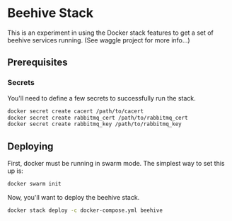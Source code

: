 # Beehive Stack

This is an experiment in using the Docker stack features to get a set of
beehive services running. (See waggle project for more info...)

## Prerequisites

### Secrets

You'll need to define a few secrets to successfully run the stack.

```sh
docker secret create cacert /path/to/cacert
docker secret create rabbitmq_cert /path/to/rabbitmq_cert
docker secret create rabbitmq_key /path/to/rabbitmq_key
```

## Deploying

First, docker must be running in swarm mode. The simplest way to set this up is:

```sh
docker swarm init
```

Now, you'll want to deploy the beehive stack.

```sh
docker stack deploy -c docker-compose.yml beehive
```
